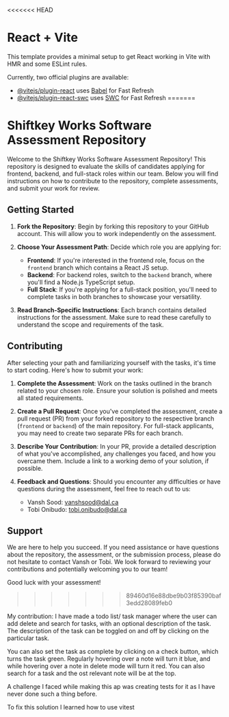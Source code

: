 <<<<<<< HEAD
# React + Vite

This template provides a minimal setup to get React working in Vite with HMR and some ESLint rules.

Currently, two official plugins are available:

- [@vitejs/plugin-react](https://github.com/vitejs/vite-plugin-react/blob/main/packages/plugin-react/README.md) uses [Babel](https://babeljs.io/) for Fast Refresh
- [@vitejs/plugin-react-swc](https://github.com/vitejs/vite-plugin-react-swc) uses [SWC](https://swc.rs/) for Fast Refresh
=======
# Shiftkey Works Software Assessment Repository

Welcome to the Shiftkey Works Software Assessment Repository! This repository is designed to evaluate the skills of candidates applying for frontend, backend, and full-stack roles within our team. Below you will find instructions on how to contribute to the repository, complete assessments, and submit your work for review.

## Getting Started

1. **Fork the Repository**: Begin by forking this repository to your GitHub account. This will allow you to work independently on the assessment.

2. **Choose Your Assessment Path**: Decide which role you are applying for:
   - **Frontend**: If you're interested in the frontend role, focus on the `frontend` branch which contains a React JS setup.
   - **Backend**: For backend roles, switch to the `backend` branch, where you'll find a Node.js TypeScript setup.
   - **Full Stack**: If you're applying for a full-stack position, you'll need to complete tasks in both branches to showcase your versatility.

3. **Read Branch-Specific Instructions**: Each branch contains detailed instructions for the assessment. Make sure to read these carefully to understand the scope and requirements of the task.

## Contributing

After selecting your path and familiarizing yourself with the tasks, it's time to start coding. Here's how to submit your work:

1. **Complete the Assessment**: Work on the tasks outlined in the branch related to your chosen role. Ensure your solution is polished and meets all stated requirements.

2. **Create a Pull Request**: Once you've completed the assessment, create a pull request (PR) from your forked repository to the respective branch (`frontend` or `backend`) of the main repository. For full-stack applicants, you may need to create two separate PRs for each branch.

3. **Describe Your Contribution**: In your PR, provide a detailed description of what you've accomplished, any challenges you faced, and how you overcame them. Include a link to a working demo of your solution, if possible.

4. **Feedback and Questions**: Should you encounter any difficulties or have questions during the assessment, feel free to reach out to us:
   - Vansh Sood: vanshsood@dal.ca
   - Tobi Onibudo: tobi.onibudo@dal.ca

## Support

We are here to help you succeed. If you need assistance or have questions about the repository, the assessment, or the submission process, please do not hesitate to contact Vansh or Tobi. We look forward to reviewing your contributions and potentially welcoming you to our team!

Good luck with your assessment!
>>>>>>> 89460d16e88dbe9b03f85390baf3edd28089feb0


My contribution: 
I have made a todo list/ task manager where the user can add delete and search for tasks, with an optional description of the task. The description of the task can be toggled on and off by clicking on the particular task.

You can also set the task as complete by clicking on a check button, which turns the task green. Regularly hovering over a note will turn it blue, and while hovering over a note in delete mode will turn it 
red. You can also search for a task and the ost relevant note will be at the top.

A challenge I faced while making this ap was creating tests for it as I have never done such a thing before.

To fix this solution I learned how to use vitest 